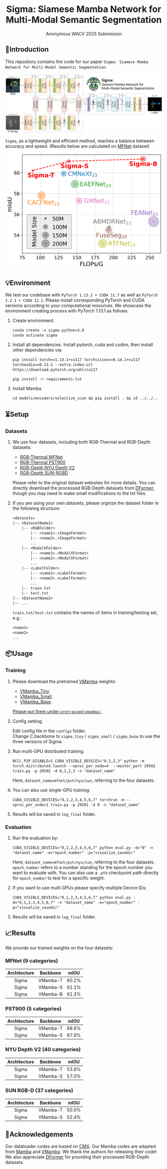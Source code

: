 
<div align="center">
<h1> Sigma: Siamese Mamba Network for Multi-Modal Semantic Segmentation </h1>

Anonymous WACV 2025 Submission



</div>


## 👀Introduction

This repository contains the code for our paper `Sigma: Siamese Mamba Network for Multi-Modal Semantic Segmentation`. 

![](figs/sigma.png)

`Sigma`, as a lightweight and efficient method, reaches a balance between accuracy and speed. (Results below are calculated on [MFNet](https://github.com/haqishen/MFNet-pytorch) dataset)

![](figs/overall_flops.png)

## 💡Environment

We test our codebase with `PyTorch 1.13.1 + CUDA 11.7` as well as `PyTorch 2.2.1 + CUDA 12.1`. Please install corresponding PyTorch and CUDA versions according to your computational resources. We showcase the environment creating process with PyTorch 1.13.1 as follows.

1. Create environment.
    ```shell
    conda create -n sigma python=3.9
    conda activate sigma
    ```

2. Install all dependencies.
Install pytorch, cuda and cudnn, then install other dependencies via:
    ```shell
    pip install torch==1.13.1+cu117 torchvision==0.14.1+cu117 torchaudio==0.13.1 --extra-index-url https://download.pytorch.org/whl/cu117
    ```
    ```shell
    pip install -r requirements.txt
    ```

3. Install Mamba
    ```shell
    cd models/encoders/selective_scan && pip install . && cd ../../..
    ```

## ⏳Setup

### Datasets

1. We use four datasets, including both RGB-Thermal and RGB-Depth datasets:
    - [RGB-Thermal MFNet](https://github.com/haqishen/MFNet-pytorch)
    - [RGB-Thermal PST900](https://github.com/ShreyasSkandanS/pst900_thermal_rgb)
    - [RGB-Depth NYU Depth V2](https://cs.nyu.edu/~silberman/datasets/nyu_depth_v2.html)
    - [RGB-Depth SUN-RGBD](https://rgbd.cs.princeton.edu/)

    Please refer to the original dataset websites for more details. You can directly download the processed RGB-Depth datasets from [DFormer](https://github.com/VCIP-RGBD/DFormer?tab=readme-ov-file), though you may need to make small modifications to the txt files.

<!-- 2. <u>We also provide the processed datasets (including RGB-Thermal and RGB-Depth) we use here: [Google Drive Link](https://drive.google.com/drive/folders/1GD4LYF208h9-mHJ_lxW11UM0TPlRmv0z?usp=drive_link).</u> -->

2. If you are using your own datasets, please orgnize the dataset folder in the following structure:
    ```shell
    <datasets>
    |-- <DatasetName1>
        |-- <RGBFolder>
            |-- <name1>.<ImageFormat>
            |-- <name2>.<ImageFormat>
            ...
        |-- <ModalXFolder>
            |-- <name1>.<ModalXFormat>
            |-- <name2>.<ModalXFormat>
            ...
        |-- <LabelFolder>
            |-- <name1>.<LabelFormat>
            |-- <name2>.<LabelFormat>
            ...
        |-- train.txt
        |-- test.txt
    |-- <DatasetName2>
    |-- ...
    ```

    `train.txt/test.txt` contains the names of items in training/testing set, e.g.:

    ```shell
    <name1>
    <name2>
    ...
    ```


## 📦Usage

### Training
1. Please download the pretrained [VMamba](https://github.com/MzeroMiko/VMamba) weights:

    - [VMamba_Tiny](https://github.com/MzeroMiko/VMamba/releases/download/%2320240218/vssmtiny_dp01_ckpt_epoch_292.pth).
    - [VMamba_Small](https://github.com/MzeroMiko/VMamba/releases/download/%2320240218/vssmsmall_dp03_ckpt_epoch_238.pth).
    - [VMamba_Base](https://github.com/MzeroMiko/VMamba/releases/download/%2320240218/vssmbase_dp06_ckpt_epoch_241.pth).

    <u> Please put them under `pretrained/vmamba/`. </u>


2. Config setting.

    Edit config file in the `configs` folder.    
    Change C.backbone to `sigma_tiny` / `sigma_small` / `sigma_base` to use the three versions of Sigma. 

3. Run multi-GPU distributed training:

    ```shell
    NCCL_P2P_DISABLE=1 CUDA_VISIBLE_DEVICES="0,1,2,3" python -m torch.distributed.launch --nproc_per_node=4  --master_port 29502 train.py -p 29502 -d 0,1,2,3 -n "dataset_name"
    ```

    Here, `dataset_name=mfnet/pst/nyu/sun`, referring to the four datasets.

4. You can also use single-GPU training:

    ```shell
    CUDA_VISIBLE_DEVICES="0,1,2,3,4,5,6,7" torchrun -m --nproc_per_node=1 train.py -p 29501 -d 0 -n "dataset_name" 
    ```
5. Results will be saved in `log_final` folder.


### Evaluation
1. Run the evaluation by:

    ```shell
    CUDA_VISIBLE_DEVICES="0,1,2,3,4,5,6,7" python eval.py -d="0" -n "dataset_name" -e="epoch_number" -p="visualize_savedir"
    ```

    Here, `dataset_name=mfnet/pst/nyu/sun`, referring to the four datasets.\
    `epoch_number` refers to a number standing for the epoch number you want to evaluate with. You can also use a `.pth` checkpoint path directly for `epoch_number` to test for a specific weight.

2. If you want to use multi GPUs please specify multiple Device IDs:

    ```shell
    CUDA_VISIBLE_DEVICES="0,1,2,3,4,5,6,7" python eval.py -d="0,1,2,3,4,5,6,7" -n "dataset_name" -e="epoch_number" -p="visualize_savedir"
    ```

3. Results will be saved in `log_final` folder.

## 📈Results

We provide our trained weights on the four datasets:

### MFNet (9 categories)
| Architecture | Backbone | mIOU |
|:---:|:---:|:---:|
| Sigma | VMamba-T | 60.2% |
| Sigma | VMamba-S | 61.1% |
| Sigma | VMamba-B | 61.3% |

### PST900 (5 categories)
| Architecture | Backbone | mIOU |
|:---:|:---:|:---:|
| Sigma | VMamba-T | 88.6% |
| Sigma | VMamba-S | 87.8% |

### NYU Depth V2 (40 categories)
| Architecture | Backbone | mIOU |
|:---:|:---:|:---:|
| Sigma | VMamba-T | 53.9% |
| Sigma | VMamba-S | 57.0% | 

### SUN RGB-D (37 categories)
| Architecture | Backbone | mIOU |
|:---:|:---:|:---:|
| Sigma | VMamba-T | 50.0% | 
| Sigma | VMamba-S | 52.4% | 

## 🙏Acknowledgements

Our dataloader codes are based on [CMX](https://github.com/huaaaliu/RGBX_Semantic_Segmentation). Our Mamba codes are adapted from [Mamba](https://github.com/state-spaces/mamba) and [VMamba](https://github.com/MzeroMiko/VMamba). We thank the authors for releasing their code!
We also appreciate [DFormer](https://github.com/VCIP-RGBD/DFormer?tab=readme-ov-file) for providing their processed RGB-Depth datasets.

